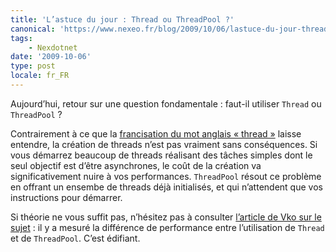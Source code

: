 ```yaml
---
title: 'L’astuce du jour : Thread ou ThreadPool ?'
canonical: 'https://www.nexeo.fr/blog/2009/10/06/lastuce-du-jour-thread-ou-threadpool/'
tags:
    - Nexdotnet
date: '2009-10-06'
type: post
locale: fr_FR
---
```


Aujourd’hui, retour sur une question fondamentale : faut-il utiliser `Thread` ou `ThreadPool` ?

Contrairement à ce que la [francisation du mot anglais «&nbsp;thread&nbsp;»](http://fr.wikipedia.org/wiki/Processus_l%C3%A9ger) laisse entendre, la création de threads n’est pas vraiment sans conséquences. Si vous démarrez beaucoup de <span lang="en">threads</span> réalisant des tâches simples dont le seul objectif est d’être asynchrones, le coût de la création va significativement nuire à vos performances. `ThreadPool` résout ce problème en offrant un ensembe de threads déjà initialisés, et qui n’attendent que vos instructions pour démarrer.

Si théorie ne vous suffit pas, n’hésitez pas à consulter [l’article de Vko sur le sujet](http://blogs.codes-sources.com/vko/archive/2009/09/16/thread-ou-threadpool.aspx) : il y a mesuré la différence de performance entre l’utilisation de `Thread` et de `ThreadPool`. C’est édifiant.
